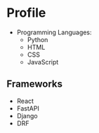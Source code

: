 # Profile



- Programming Languages:
  - Python
  - HTML
  - CSS
  - JavaScript

## Frameworks

- React 
- FastAPI 
- Django 
- DRF 

